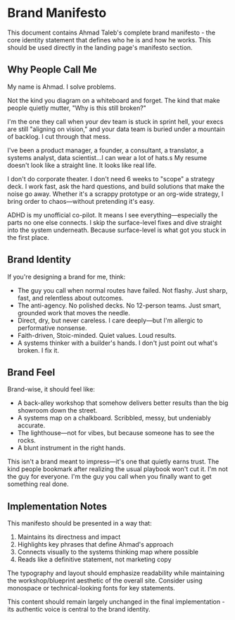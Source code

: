 # Brand Manifesto

This document contains Ahmad Taleb's complete brand manifesto - the core identity statement that defines who he is and how he works. This should be used directly in the landing page's manifesto section.

## Why People Call Me

My name is Ahmad. I solve problems.

Not the kind you diagram on a whiteboard and forget. The kind that make people quietly mutter, "Why is this still broken?"

I'm the one they call when your dev team is stuck in sprint hell, your execs are still "aligning on vision," and your data team is buried under a mountain of backlog. I cut through that mess.

I've been a product manager, a founder, a consultant, a translator, a systems analyst, data scientist...I can wear a lot of hats.s My resume doesn't look like a straight line. It looks like real life.

I don't do corporate theater. I don't need 6 weeks to "scope" a strategy deck. I work fast, ask the hard questions, and build solutions that make the noise go away. Whether it's a scrappy prototype or an org-wide strategy, I bring order to chaos—without pretending it's easy.

ADHD is my unofficial co-pilot. It means I see everything—especially the parts no one else connects. I skip the surface-level fixes and dive straight into the system underneath. Because surface-level is what got you stuck in the first place.

## Brand Identity

If you're designing a brand for me, think:

* The guy you call when normal routes have failed. Not flashy. Just sharp, fast, and relentless about outcomes.
* The anti-agency. No polished decks. No 12-person teams. Just smart, grounded work that moves the needle.
* Direct, dry, but never careless. I care deeply—but I'm allergic to performative nonsense.
* Faith-driven, Stoic-minded. Quiet values. Loud results.
* A systems thinker with a builder's hands. I don't just point out what's broken. I fix it.

## Brand Feel

Brand-wise, it should feel like:

* A back-alley workshop that somehow delivers better results than the big showroom down the street.
* A systems map on a chalkboard. Scribbled, messy, but undeniably accurate.
* The lighthouse—not for vibes, but because someone has to see the rocks.
* A blunt instrument in the right hands.

This isn't a brand meant to impress—it's one that quietly earns trust. The kind people bookmark after realizing the usual playbook won't cut it. I'm not the guy for everyone. I'm the guy you call when you finally want to get something real done.

## Implementation Notes

This manifesto should be presented in a way that:

1. Maintains its directness and impact
2. Highlights key phrases that define Ahmad's approach
3. Connects visually to the systems thinking map where possible
4. Reads like a definitive statement, not marketing copy

The typography and layout should emphasize readability while maintaining the workshop/blueprint aesthetic of the overall site. Consider using monospace or technical-looking fonts for key statements.

This content should remain largely unchanged in the final implementation - its authentic voice is central to the brand identity.